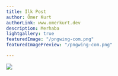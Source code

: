 ```yaml
---
title: İlk Post
author: Ömer Kurt
authorLink: www.omerkurt.dev
description: Merhaba
lightgallery: true
featuredImage: "/pngwing-com.png"
featuredImagePreview: "/pngwing-com.png"

---
```

![](/public/pngwing-com.png)